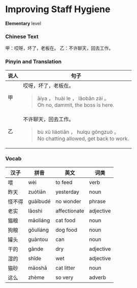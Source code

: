 # Improving Staff Hygiene
**Elementary** level
### Chinese Text
甲：哎呀，坏了，老板在。
乙：不许聊天，回去工作。

### Pinyin and Translation
|说人|句子|
|----|----|
|甲|哎呀，坏了，老板在。<blockquote>āiya ， huài le ， lǎobǎn zài 。<br />Oh no, dammit, the boss is here.</blockquote>|
|乙|不许聊天，回去工作。<blockquote>bù xǔ liáotiān ， huíqu gōngzuò 。<br />No chatting allowed, get back to work.</blockquote>|
### Vocab
|汉子|拼音|英文|词类|
|----|----|----|----|
|喂|wèi|to feed|verb|
|昨天|zuótiān|yesterday|noun|
|怪不得|guàibudé|no wonder|phrase|
|老实|lǎoshi|affectionate|adjective|
|猫粮|māoliáng|cat food|noun|
|狗粮|gǒuliáng|dog food|noun|
|罐头|guàntou|can|noun|
|干的|gānde|dry|adjective|
|湿的|shīde|wet|adjective|
|猫砂|māoshā|cat litter|noun|
|这么|zhème|so very|adverb|